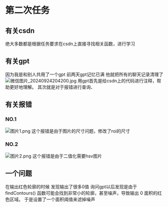 # 第二次任务
## 有关csdn
绝大多数都是根据任务要求在csdn上直接寻找相关函数，进行学习
## 有关gpt
因为我是和别人共用了一个gpt 前两天gpt记忆已满 他就把所有的聊天记录清理了
![微信图片_20240924204200.jpg](https://img.picui.cn/free/2024/09/24/66f2b5f91e422.jpg)
用gpt首先是给csdn上的代码进行注释，帮助更好地理解。
其次就是对于报错进行查询、
## 有关报错
### NO.1
![图片1.png](https://img.picui.cn/free/2024/09/24/66f2b72fdf131.png)
这个报错是由于图片的尺寸问题，修改了roi的尺寸
### NO.2
![图片2.png](https://img.picui.cn/free/2024/09/24/66f2b78be880d.png)
这个报错是由于二值化需要hsv图片
## 一个问题
在输出红色轮廓的时候 发现输出了很多0值 询问gpt以后发现是由于 findContours() 函数可能会找到非常小的轮廓，甚至噪声，导致输出 0 面积的红色区域。
于是设置了一个面积阈值来滤掉噪声
